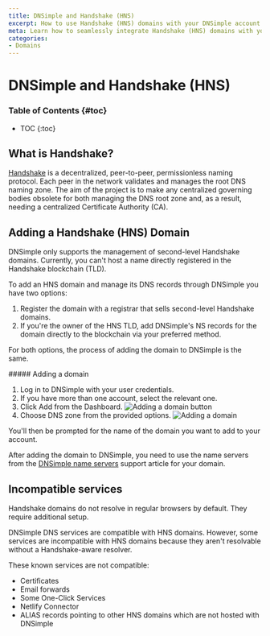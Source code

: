 ```yaml
---
title: DNSimple and Handshake (HNS)
excerpt: How to use Handshake (HNS) domains with your DNSimple account.
meta: Learn how to seamlessly integrate Handshake (HNS) domains with your DNSimple account, enhancing your domain management experience with decentralized technology.
categories:
- Domains
---
```


# DNSimple and Handshake (HNS)

### Table of Contents {#toc}

* TOC
{:toc}

## What is Handshake?

[Handshake](https://handshake.org/) is a decentralized, peer-to-peer, permissionless naming protocol. Each peer in the network validates and manages the root DNS naming zone. The aim of the project is to make any centralized governing bodies obsolete for both managing the DNS root zone and, as a result, needing a centralized Certificate Authority (CA).

## Adding a Handshake (HNS) Domain

<note>
DNSimple only supports the management of second-level Handshake domains. Currently, you can't host a name directly registered in the Handshake blockchain (TLD).
</note>

To add an HNS domain and manage its DNS records through DNSimple you have two options:

1. Register the domain with a registrar that sells second-level Handshake domains.
2. If you're the owner of the HNS TLD, add DNSimple's NS records for the domain directly to the blockchain via your preferred method.

For both options, the process of adding the domain to DNSimple is the same.

<div class="section-steps" markdown="1">
##### Adding a domain

1.  Log in to DNSimple with your user credentials.
1.  If you have more than one account, select the relevant one.
1.  Click <label>Add</label> from the Dashboard.
  ![Adding a domain button](/files/add-a-domain.png)
1.  Choose <label>DNS zone</label> from the provided options.
  ![Adding a domain](/files/add-button-dns-zone.png)

You'll then be prompted for the name of the domain you want to add to your account.

After adding the domain to DNSimple, you need to use the name servers from the [DNSimple name servers](/articles/dnsimple-nameservers) support article for your domain.
</div>

## Incompatible services

<warning>
Handshake domains do not resolve in regular browsers by default. They require additional setup.
</warning>

DNSimple DNS services are compatible with HNS domains. However, some services are incompatible with HNS domains because they aren't resolvable without a Handshake-aware resolver.

These known services are not compatible:

* Certificates
* Email forwards
* Some One-Click Services
* Netlify Connector
* ALIAS records pointing to other HNS domains which are not hosted with DNSimple

